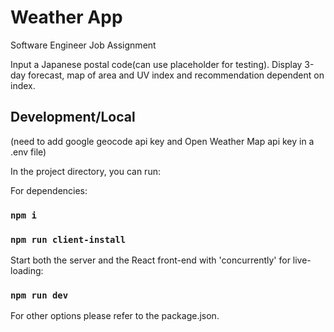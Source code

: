 # Weather App

Software Engineer Job Assignment

Input a Japanese postal code(can use placeholder for testing). Display 3-day forecast, map of area and UV index and recommendation dependent on index.

## Development/Local

(need to add google geocode api key and Open Weather Map api key in a .env file)

In the project directory, you can run:

For dependencies:

### `npm i`

### `npm run client-install`

Start both the server and the React front-end with 'concurrently' for live-loading:

### `npm run dev`

For other options please refer to the package.json.
